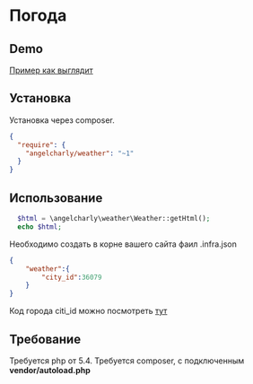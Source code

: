 # Погода
## Demo
[Пример как выглядит](http://white-phoenix.tk/programming.php)
## Установка
Установка через composer.
```json
{
  "require": {
    "angelcharly/weather": "~1"
  }
}
```
## Использование
```php
  $html = \angelcharly\weather\Weather::getHtml();
  echo $html;
```
Необходимо создать в корне вашего сайта фаил .infra.json
```json
{
	"weather":{
		"city_id":36079
	}
}
```
Код города citi_id можно посмотреть [тут](https://pogoda.yandex.ru/static/cities.xml)
## Требование
Требуется php от 5.4. Требуется composer, с подключенным **vendor/autoload.php**
